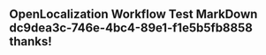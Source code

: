 <properties
ms.topic="hero-topic1"
ms.test1="hero-topic"
ms.test2="test"/>

## OpenLocalization Workflow Test MarkDown dc9dea3c-746e-4bc4-89e1-f1e5b5fb8858 thanks!
